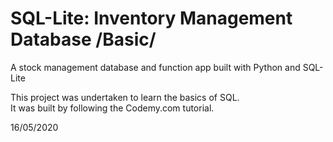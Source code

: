 # SQL-Lite: Inventory Management Database /Basic/
A stock management database and function app built with Python and SQL-Lite

This project was undertaken to learn the basics of SQL.  
It was built by following the Codemy.com tutorial.  

16/05/2020

